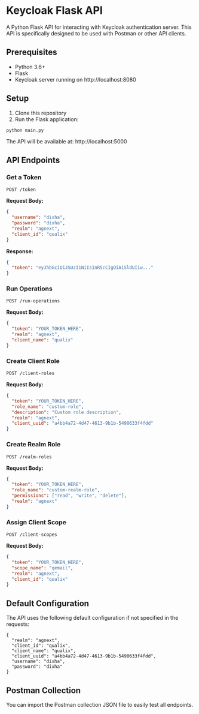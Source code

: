 # Keycloak Flask API

A Python Flask API for interacting with Keycloak authentication server. This API is specifically designed to be used with Postman or other API clients.

## Prerequisites

- Python 3.6+
- Flask
- Keycloak server running on http://localhost:8080

## Setup

1. Clone this repository
2. Run the Flask application:

```
python main.py
```

The API will be available at: http://localhost:5000

## API Endpoints

### Get a Token

```
POST /token
```

**Request Body:**
```json
{
  "username": "dixha",
  "password": "dixha",
  "realm": "agnext",
  "client_id": "qualix"
}
```

**Response:**
```json
{
  "token": "eyJhbGciOiJSUzI1NiIsInR5cCIgOiAiSldUIiw..."
}
```

### Run Operations

```
POST /run-operations
```

**Request Body:**
```json
{
  "token": "YOUR_TOKEN_HERE",
  "realm": "agnext",
  "client_name": "qualix"
}
```

### Create Client Role

```
POST /client-roles
```

**Request Body:**
```json
{
  "token": "YOUR_TOKEN_HERE",
  "role_name": "custom-role",
  "description": "Custom role description",
  "realm": "agnext",
  "client_uuid": "a4bb4a72-4d47-4613-9b1b-5490633f4fdd"
}
```

### Create Realm Role

```
POST /realm-roles
```

**Request Body:**
```json
{
  "token": "YOUR_TOKEN_HERE",
  "role_name": "custom-realm-role",
  "permissions": ["read", "write", "delete"],
  "realm": "agnext"
}
```

### Assign Client Scope

```
POST /client-scopes
```

**Request Body:**
```json
{
  "token": "YOUR_TOKEN_HERE",
  "scope_name": "qemail",
  "realm": "agnext",
  "client_id": "qualix"
}
```

## Default Configuration

The API uses the following default configuration if not specified in the requests:

```
{
  "realm": "agnext",
  "client_id": "qualix",
  "client_name": "qualix",
  "client_uuid": "a4bb4a72-4d47-4613-9b1b-5490633f4fdd",
  "username": "dixha",
  "password": "dixha"
}
```

## Postman Collection

You can import the Postman collection JSON file to easily test all endpoints. 